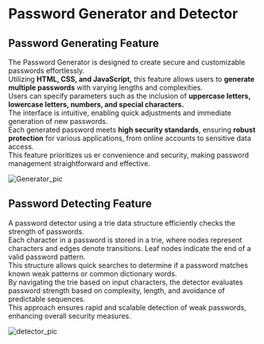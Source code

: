 # Password Generator and Detector
## Password Generating Feature
The Password Generator is designed to create secure and customizable passwords effortlessly.<br> Utilizing **HTML, CSS, and JavaScript,** this feature allows users to **generate multiple passwords** with varying lengths and complexities.<br> Users can specify parameters such as the inclusion of **uppercase letters, lowercase letters, numbers, and special characters.**<br> The interface is intuitive, enabling quick adjustments and immediate generation of new passwords. <br>Each generated password meets **high security standards**, ensuring **robust protection** for various applications, from online accounts to sensitive data access.<br> This feature prioritizes us
er convenience and security, making password management straightforward and effective.

![Generator_pic](https://github.com/Rezul04/Password_Generator_Detector/assets/117396265/d0c642d9-982e-4d42-853b-01b836666af3)

## Password Detecting Feature
A password detector using a trie data structure efficiently checks the strength of passwords.<br> Each character in a password is stored in a trie, where nodes represent characters and edges denote transitions. Leaf nodes indicate the end of a valid password pattern.<br> This structure allows quick searches to determine if a password matches known weak patterns or common dictionary words.<br> By navigating the trie based on input characters, the detector evaluates password strength based on complexity, length, and avoidance of predictable sequences. <br>This approach ensures rapid and scalable detection of weak passwords, enhancing overall security measures.

![detector_pic](https://github.com/Rezul04/Password_Generator_Detector/assets/117396265/443a45b6-60c7-42f5-b205-29f2ccc49847)
